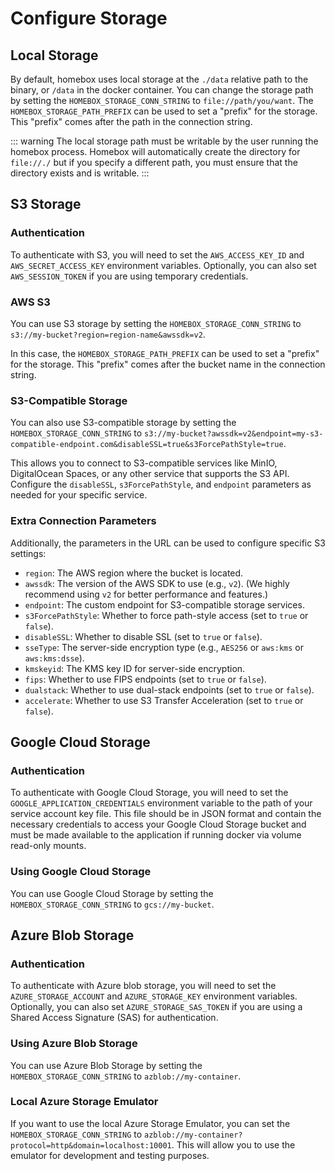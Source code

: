 # Configure Storage

## Local Storage
By default, homebox uses local storage at the `./data` relative path to the binary, or `/data` in the docker container.
You can change the storage path by setting the `HOMEBOX_STORAGE_CONN_STRING` to `file://path/you/want`. The `HOMEBOX_STORAGE_PATH_PREFIX`
can be used to set a "prefix" for the storage. This "prefix" comes after the path in the connection string.

::: warning
  The local storage path must be writable by the user running the homebox process. Homebox will automatically create the directory for `file://./` but if you specify a different path, you must ensure that the directory exists and is writable.
:::
## S3 Storage

### Authentication
To authenticate with S3, you will need to set the `AWS_ACCESS_KEY_ID` and `AWS_SECRET_ACCESS_KEY` environment variables. Optionally, you can also set `AWS_SESSION_TOKEN` if you are using temporary credentials.

### AWS S3
You can use S3 storage by setting the `HOMEBOX_STORAGE_CONN_STRING` to `s3://my-bucket?region=region-name&awssdk=v2`.

In this case, the `HOMEBOX_STORAGE_PATH_PREFIX` can be used to set a "prefix" for the storage. This "prefix" comes after the bucket name in the connection string.

### S3-Compatible Storage
You can also use S3-compatible storage by setting the `HOMEBOX_STORAGE_CONN_STRING` to `s3://my-bucket?awssdk=v2&endpoint=my-s3-compatible-endpoint.com&disableSSL=true&s3ForcePathStyle=true`.

This allows you to connect to S3-compatible services like MinIO, DigitalOcean Spaces, or any other service that supports the S3 API. Configure the `disableSSL`, `s3ForcePathStyle`, and `endpoint` parameters as needed for your specific service.

### Extra Connection Parameters
Additionally, the parameters in the URL can be used to configure specific S3 settings:
- `region`: The AWS region where the bucket is located.
- `awssdk`: The version of the AWS SDK to use (e.g., `v2`). (We highly recommend using `v2` for better performance and features.)
- `endpoint`: The custom endpoint for S3-compatible storage services.
- `s3ForcePathStyle`: Whether to force path-style access (set to `true` or `false`).
- `disableSSL`: Whether to disable SSL (set to `true` or `false`).
- `sseType`: The server-side encryption type (e.g., `AES256` or `aws:kms` or `aws:kms:dsse`).
- `kmskeyid`: The KMS key ID for server-side encryption.
- `fips`: Whether to use FIPS endpoints (set to `true` or `false`).
- `dualstack`: Whether to use dual-stack endpoints (set to `true` or `false`).
- `accelerate`: Whether to use S3 Transfer Acceleration (set to `true` or `false`).


## Google Cloud Storage

### Authentication
To authenticate with Google Cloud Storage, you will need to set the `GOOGLE_APPLICATION_CREDENTIALS` environment variable to the path of your service account key file.
This file should be in JSON format and contain the necessary credentials to access your Google Cloud Storage bucket and must be made available to the application if running docker via volume read-only mounts.

### Using Google Cloud Storage
You can use Google Cloud Storage by setting the `HOMEBOX_STORAGE_CONN_STRING` to `gcs://my-bucket`.

## Azure Blob Storage
### Authentication
To authenticate with Azure blob storage, you will need to set the `AZURE_STORAGE_ACCOUNT` and `AZURE_STORAGE_KEY` environment variables. Optionally, you can also set `AZURE_STORAGE_SAS_TOKEN` if you are using a Shared Access Signature (SAS) for authentication.

### Using Azure Blob Storage
You can use Azure Blob Storage by setting the `HOMEBOX_STORAGE_CONN_STRING` to `azblob://my-container`.

### Local Azure Storage Emulator
If you want to use the local Azure Storage Emulator, you can set the `HOMEBOX_STORAGE_CONN_STRING` to `azblob://my-container?protocol=http&domain=localhost:10001`. This will allow you to use the emulator for development and testing purposes.